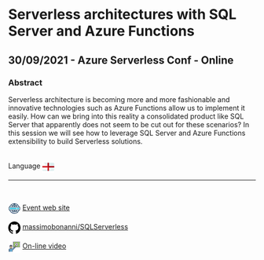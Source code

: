 # Serverless architectures with SQL Server and Azure Functions
## 30/09/2021 - Azure Serverless Conf - Online
### Abstract
Serverless architecture is becoming more and more fashionable and innovative technologies such as Azure Functions allow us to implement it easily. How can we bring into this reality a consolidated product like SQL Server that apparently does not seem to be cut out for these scenarios? In this session we will see how to leverage SQL Server and Azure Functions extensibility to build Serverless solutions.

<br/>
Language <img width="25" src="https://raw.githubusercontent.com/massimobonanni/massimobonanni/master/images/flagengland.svg" style="vertical-align:middle">

<br/>

---

<br/>
<p>
<img width="25" src="https://raw.githubusercontent.com/massimobonanni/massimobonanni/master/images/eventwebsite.svg" style="vertical-align:middle"> 
<a href="https://docs.microsoft.com/en-us/events/learntv/azure-serverless-conf-september-2021/">Event web site</a>
</p>

<p>
<img width="25" src="https://raw.githubusercontent.com/massimobonanni/massimobonanni/master/images/github.svg" style="vertical-align:middle"> 
<a href="https://github.com/massimobonanni/SQLServerless" target="_blank">massimobonanni/SQLServerless</a>
</p>

<p>
<img width="25" src="https://raw.githubusercontent.com/massimobonanni/massimobonanni/master/images/video.svg" style="vertical-align:middle"> 
<a href="https://channel9.msdn.com/Events/Azure-Serverless/Azure-Serverless-Conf/Serverless-architectures-with-SQL-Server-and-Azure-Functions" target="_blank">On-line video</a>
</p> 

